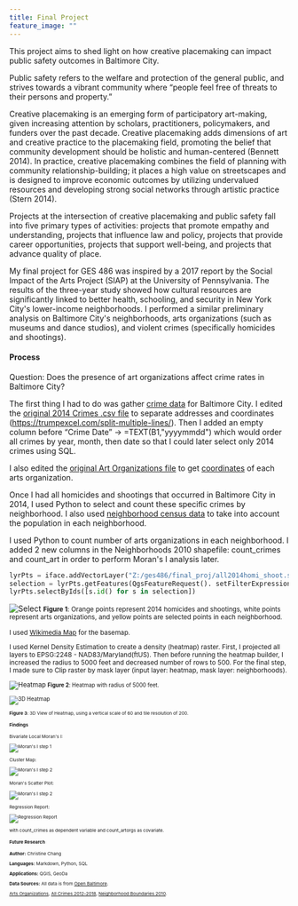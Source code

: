 ```yaml
---
title: Final Project
feature_image: ""
---
```


This project aims to shed light on how creative placemaking can impact public safety outcomes in Baltimore City.

Public safety refers to the welfare and protection of the general public, and strives
towards a vibrant community where “people feel free of threats to their persons and
property.”

Creative placemaking is an emerging form of participatory art-making, given increasing attention by
scholars, practitioners, policymakers, and funders over the past decade. Creative placemaking adds
dimensions of art and creative practice to the placemaking field, promoting the belief that
community development should be holistic and human-centered (Bennett 2014). In practice, creative placemaking combines the field of
planning with community relationship-building; it places a high value on streetscapes and is designed to improve economic outcomes by
utilizing undervalued resources and developing strong social networks through artistic practice (Stern 2014).

Projects at the intersection of creative placemaking and public safety fall into five primary
types of activities: projects that promote empathy and understanding, projects that influence
law and policy, projects that provide career opportunities, projects that support well-being, and
projects that advance quality of place.

My final project for GES 486 was inspired by a 2017 report by the Social Impact of the Arts Project (SIAP) at the University of
Pennsylvania. The results of the three-year study showed how cultural resources are significantly linked to better health, schooling,
and security in New York City's lower-income neighborhoods. I performed a similar preliminary analysis on Baltimore City's
neighborhoods, arts organizations (such as museums and dance studios), and violent crimes (specifically homicides and shootings).

#### Process

Question: Does the presence of art organizations affect crime rates in Baltimore City?

The first thing I had to do was gather [crime data](https://data.baltimorecity.gov/Public-Safety/BPD-Part-1-Victim-Based-Crime-Data/wsfq-mvij/data) for Baltimore City.
I edited the [original 2014 Crimes .csv file](https://data.baltimorecity.gov/Public-Safety/BPD-Part-1-Victim-Based-Crime-Data/wsfq-mvij/data) to separate addresses and coordinates (https://trumpexcel.com/split-multiple-lines/). Then I added an empty column before
“Crime Date” → =TEXT(B1,"yyyymmdd") which would order all crimes by year, month, then date so that I could later select only 2014 crimes using SQL.

I also edited the [original Art Organizations file](https://data.baltimorecity.gov/Culture-Arts/Baltimore-Arts-Organizations/r4ur-u5nm) to get [coordinates](http://www.gpsvisualizer.com/geocoder/) of each arts organization.

Once I had all homicides and shootings that occurred in Baltimore City in 2014, I used Python to select and count these specific crimes
by neighborhood. I also used [neighborhood census data](https://data.baltimorecity.gov/Neighborhoods/2010-Census-Neighborhoods/r3qj-2ifh) to take into account the population in each neighborhood.

I used Python to count number of arts organizations in each neighborhood. I added 2 new columns in the Neighborhoods 2010 shapefile: count_crimes and count_art in order to perform Moran's I analysis later.

```python
lyrPts = iface.addVectorLayer("Z:/ges486/final_proj/all2014homi_shoot.shp", "Crimes", "ogr")
selection = lyrPts.getFeatures(QgsFeatureRequest(). setFilterExpression(u'"Neighborho" = \'Brooklyn\''))
lyrPts.selectByIds([s.id() for s in selection])
```
![Select](step1.PNG "step1.PNG")
<small>__Figure 1__:  Orange points represent 2014 homicides and shootings, white points represent arts organizations, and yellow points
are selected points in each neighborhood.

I used [Wikimedia Map](https://wiki.openstreetmap.org/wiki/Tile_servers) for the basemap.

I used Kernel Density Estimation to create a density (heatmap) raster. First, I projected all layers to EPSG:2248 -
NAD83/Maryland(ftUS). Then before running the heatmap builder, I increased the radius to 5000 feet and decreased number of rows to 500. For the final step, I made sure to Clip raster by mask layer (input layer: heatmap, mask layer: neighborhoods).

![Heatmap](map1.PNG "map1.PNG")
<small>__Figure 2__:  Heatmap with radius of 5000 feet.

![3D Heatmap](3Dreal2.PNG "3Dreal2.PNG")

<small>__Figure 3__:  3D View of Heatmap, using a vertical scale of 60 and tile resolution of 200.

#### Findings

Bivariate Local Moran's I:

![Moran's I step 1](morani1.PNG "morani1.PNG")

Cluster Map:

![Moran's I step 2](morani2-1.png "morani2-1.png")

Moran's Scatter Plot:

![Moran's I step 2](morani2-2.png "morani2-2.png")

Regression Report:

![Regression Report](report.PNG "report.PNG")

with count_crimes as dependent variable and count_artorgs as covariate.

#### Future Research


__Author:__ Christine Chang

__Languages:__ Markdown, Python, SQL

__Applications:__ QGIS, GeoDa

__Data Sources:__ All data is from [Open Baltimore](https://data.baltimorecity.gov/).

[Arts Organizations](https://data.baltimorecity.gov/Culture-Arts/Baltimore-Arts-Organizations/r4ur-u5nm), [All Crimes 2012-2018](https://data.baltimorecity.gov/Public-Safety/BPD-Part-1-Victim-Based-Crime-Data/wsfq-mvij/data), [Neighborhood Boundaries 2010](https://data.baltimorecity.gov/Neighborhoods/Neighborhoods-Shape/ysi8-7icr).
